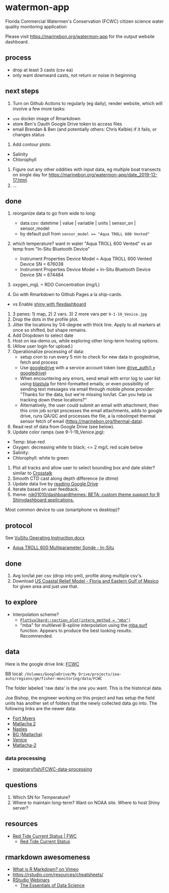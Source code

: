 # watermon-app
Florida Commercial Watermen's Conservation (FCWC) citizen science water quality monitoring application

Please visit https://marinebon.org/watermon-app for the output website dashboard.

## process

- drop at least 3 casts (csv ea)
- only want downward casts, not return or noise in beginning

## next steps

1. Turn on Github Actions to regularly (eg daily), render website, which will involve a few more tasks:
  - `use` docker image of Rmarkdown
  - store Ben's Oauth Google Drive token to access files
  - email Brendan & Ben (and potentially others: Chris Kelble) if it fails, or changes status
1. Add contour plots:
  - Salinity
  - Chlorophyll
1. Figure out any other oddities with input data, eg multiple boat transects on single day for https://marinebon.org/watermon-app/date_2019-12-17.html.
1. ...

## done

1. reorganize data to go from wide to long:

    - data.csv: datetime | value | variable | units | sensor_sn | sensor_model
    - by default pull from `sensor_model == "Aqua TROLL 600 Vented"`

1. which temperature? want in water "Aqua TROLL 600 Vented" vs air temp from "In-Situ Bluetooth Device"

    - Instrument Properties
      Device Model = Aqua TROLL 600 Vented
      Device SN = 676038
    - Instrument Properties
      Device Model = In-Situ Bluetooth Device 
      Device SN = 674484

1. oxygen_mgL = RDO Concentration (mg/L)
1. Go with Rmarkdown to Github Pages a la ship-cards.
  - vs Enable [shiny with flexdashboard](https://rmarkdown.rstudio.com/flexdashboard/shiny.html)
1. 3 panes: 1) map, 2) 2 vars. 3) 2 more vars per `9-1-19_Venice.jpg`
1. Drop the dots in the profile plot.
1. Jitter the locations by 1/4-degree with thick line. Apply to all markers at once so shifted, but shape remains.
1. Add Dropdown to select date
1. Host on iea-demo.us, while exploring other long-term hosting options.
1. (Allow user login for upload.)
1. Operationalize processing of data:
    - setup cron to run every 5 min to check for new data in googledrive, fetch and process
    - Use [googledrive](https://googledrive.tidyverse.org/) with a service account token (see [drive_auth() • googledrive](https://googledrive.tidyverse.org/reference/drive_auth.html))
    - When encountering any errors, send email with error log to user list using [blastula](https://github.com/rich-iannone/blastula) for html-formatted emails; or even possibility of sending text messages via email through mobile phone provider: "Thanks for the data, but we're missing lon/lat. Can you help us tracking down these locations?"
    - Alternatively, the user could submit an email with attachment, then this cron job script processes the email attachments, adds to google drive, runs QA/QC and processes the file, a la robolimpet thermal sensor fetch of email (https://marinebon.org/thermal-data).
1. Read rest of data from Google Drive (see below).
1. Update color ramps (see 9-1-19_Venice.jpg): 
  - Temp: blue-red
  - Oxygen: 
    decreasing white to black; 
    <= 2 mg/L
    red scale below
  - Salinity:
  - Chlorophyll: white to green
1. Plot all tracks and allow user to select bounding box and date slider? similar to [Crosstalk](https://rstudio.github.io/crosstalk/)
1. Smooth CTD cast along depth difference (ie dtime)
1. Update data live by [reading Google Drive](https://googledrive.tidyverse.org)
1. Iterate based on user feedback.
1. theme: [nik01010/dashboardthemes: BETA: custom theme support for R Shinydashboard applications.](https://github.com/nik01010/dashboardthemes)

Most common device to use (smartphone vs desktop)?

## protocol

See [VuSitu Operating Instruction.docx]()

- [Aqua TROLL 600 Multiparameter Sonde - In-Situ](https://in-situ.com/us/aqua-troll-600-multiparameter-sonde)

## done

1. Avg lon/lat per csv (drop into yml), profile along multiple csv's.
1. Download [US Coastal Relief Model - Floria and Eastern Gulf of Mexico](https://www.ngdc.noaa.gov/mgg/coastal/grddas03/grddas03.htm) for given area and just use that.


## to explore

- Interpolation scheme?
  - [`PlotSvalbard::section_plot(interp_method = "mba")`](https://mikkovihtakari.github.io/PlotSvalbard/reference/section_plot.html)
  - "mba" for multilevel B-spline interpolation using the [mba.surf](https://www.rdocumentation.org/packages/MBA/versions/0.0-8/topics/mba.surf) function. Appears to produce the best looking results. Recommended.
  
## data

Here is the google drive link:
[FCWC](https://drive.google.com/drive/folders/1I9gg1DJnbPZR0NTxqAOfvrnYLRsebOGn?usp=sharing)

BB local: `/Volumes/GoogleDrive/My Drive/projects/iea-auto/regions/gm/fisher-monitoring/data/FCWC`

The folder labeled 'raw data' is the one you want. This is the historical data. 

Joe Bishop, the engineer working on this project and has setup the field units has another set of folders that the newly collected data go into. The following links are the newer data:

- [Fort Myers](https://drive.google.com/drive/folders/1-8BYZbWJqE8XlPXaQzhCwD5DXKUtoYOa?usp=sharing)
- [Matlacha 2](https://drive.google.com/drive/folders/1-H5J6ktivA0TfURfP4mbrtHQo4_sOG7-?usp=sharing)
- [Naples](https://drive.google.com/drive/folders/1-3oGgdSbKNZHIMlJklb3pVDBvu0TTDAH?usp=sharing)
- [BG (Matlacha)](https://drive.google.com/drive/folders/1-Al-wvKzerdF2O4fnzBq2pJu_ZcKSEXa?usp=sharing)
- [Venice](https://drive.google.com/drive/folders/1--PhfoQpfCoyzM9sdYlMdmtIghODrq1Z?usp=sharing)
- [Matlacha-2](https://drive.google.com/drive/folders/1--B18LYocy3g-PX6RK7pO4TWS7KhQzXn?usp=sharing)

### data processing

- [imaginaryfish/FCWC-data-processing](https://github.com/imaginaryfish/FCWC-data-processing) 

## questions

1. Which SN for Temperature?
1. Where to maintain long-term? Want on NOAA site. Where to host Shiny server?


## resources

* [Red Tide Current Status | FWC](https://myfwc.com/research/redtide/statewide/)
  * [Red Tide Current Status](http://myfwc.maps.arcgis.com/apps/View/index.html?appid=87162eec3eb846218cec711d16462a72)

## rmarkdown awesomeness

- [What is R Markdown? on Vimeo](https://vimeo.com/178485416)
- https://rstudio.com/resources/cheatsheets/
- [RStudio Webinars](https://resources.rstudio.com/webinars)
    - [The Essentials of Data Science](https://resources.rstudio.com/the-essentials-of-data-science)